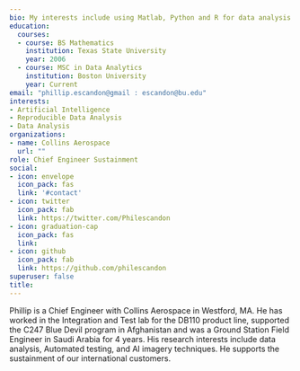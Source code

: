 ```yaml
---
bio: My interests include using Matlab, Python and R for data analysis. Using python notebooks for development and documentation using NBDEV or R and the usethis are some of my favorites.
education:
  courses:
  - course: BS Mathematics
    institution: Texas State University
    year: 2006
  - course: MSC in Data Analytics
    institution: Boston University
    year: Current
email: "phillip.escandon@gmail : escandon@bu.edu"
interests:
- Artificial Intelligence
- Reproducible Data Analysis
- Data Analysis
organizations:
- name: Collins Aerospace
  url: ""
role: Chief Engineer Sustainment
social:
- icon: envelope
  icon_pack: fas
  link: '#contact'
- icon: twitter
  icon_pack: fab
  link: https://twitter.com/Philescandon
- icon: graduation-cap
  icon_pack: fas
  link:
- icon: github
  icon_pack: fab
  link: https://github.com/philescandon
superuser: false
title:
---
```


Phillip is a Chief Engineer with Collins Aerospace in Westford, MA. He has worked in the Integration and Test lab for the DB110 product line, supported the C247 Blue Devil program in Afghanistan and was a Ground Station Field Engineer in Saudi Arabia for 4 years. His research interests include data analysis, Automated testing, and AI imagery techniques. He supports the sustainment of our international customers.


